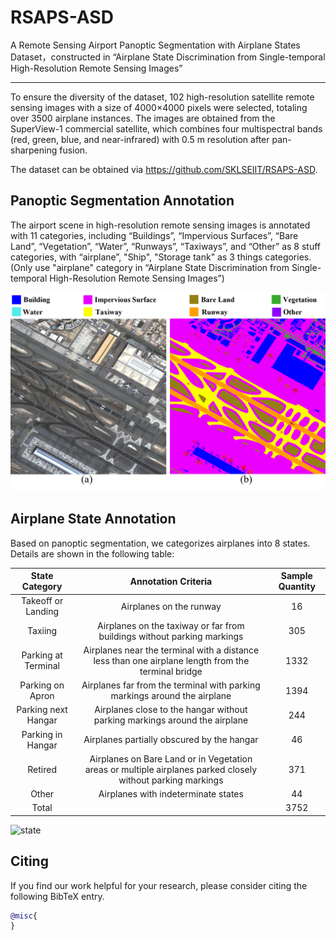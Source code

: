 # RSAPS-ASD

A Remote Sensing Airport Panoptic Segmentation with Airplane States Dataset，constructed in “Airplane State Discrimination from Single-temporal High-Resolution Remote Sensing Images”
_____

To ensure the diversity of the dataset, 102 high-resolution satellite remote sensing images with a size of 4000×4000 pixels were selected, totaling over 3500 airplane instances. The images are obtained from the SuperView-1 commercial satellite, which combines four multispectral bands (red, green, blue, and near-infrared) with 0.5 m resolution after pan-sharpening fusion.

The dataset can be obtained via https://github.com/SKLSEIIT/RSAPS-ASD.


## Panoptic Segmentation Annotation
The airport scene in high-resolution remote sensing images is annotated with 11 categories, including “Buildings”, “Impervious Surfaces”, “Bare Land”, “Vegetation”, “Water”, “Runways”, “Taxiways”, and “Other” as 8 stuff categories, with “airplane”, "Ship", "Storage tank" as 3 things categories. (Only use "airplane" category in “Airplane State Discrimination from Single-temporal High-Resolution Remote Sensing Images”)

![pano](figure/pano.png)


## Airplane State Annotation
Based on panoptic segmentation, we categorizes airplanes into 8 states. Details are shown in the following table:


|State Category|Annotation Criteria|Sample Quantity|
|:--:|:--:|:--:|
|Takeoff or Landing|Airplanes on the runway|16|
Taxiing|Airplanes on the taxiway or far from buildings without parking markings|305
Parking at Terminal|Airplanes near the terminal with a distance less than one airplane length from the terminal bridge|1332
Parking on Apron|Airplanes far from the terminal with parking markings around the airplane|1394
Parking next Hangar|Airplanes close to the hangar without parking markings around the airplane|244
Parking in Hangar|Airplanes partially obscured by the hangar|46
Retired|Airplanes on Bare Land or in Vegetation areas or multiple airplanes parked closely without parking markings|371
Other|Airplanes with indeterminate states|44
Total||3752

![state](figure/state.png)

## Citing
If you find our work helpful for your research, please consider citing the following BibTeX entry.

```BibTeX
@misc{
}
```
